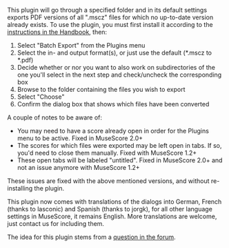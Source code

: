 This plugin will go through a specified folder and in its default settings exports PDF versions of all ".mscz" files for which no up-to-date version already exists. To use the plugin, you must first install it according to the <a href="http://musescore.org/en/handbook/plugins">instructions in the Handbook</a>, then:

<ol>
<li>Select "Batch Export" from the Plugins menu</li>
<li>Select the in- and output format(s), or just use the default (*.mscz to *.pdf)</li>
<li>Decide whether or nor you want to also work on subdirectories of the one you'll select in the next step and check/uncheck the corresponding box</li>
<li>Browse to the folder containing the files you wish to export</li>
<li>Select "Choose"</li>
<li>Confirm the dialog box that shows which files have been converted</li>
</ol>

A couple of notes to be aware of:
<ul>
<li>You may need to have a score already open in order for the Plugins menu to be active. Fixed in MuseScore 2.0+</li>
<li>The scores for which files were exported may be left open in tabs. If so, you'd need to close them manually. Fixed with MuseScore 1.2+</li>
<li>These open tabs will be labeled "untitled". Fixed in MuseScore 2.0+ and not an issue anymore with MuseScore 1.2+</li>
</ul>
These issues are fixed with the above mentioned versions, and without re-installing the plugin.

This plugin now comes with translations of the dialogs into German, French (thanks to lasconic) and Spanish (thanks to jorgk), for all other language settings in MuseScore, it remains English. More translations are welcome, just contact us for including them.

The idea for this plugin stems from a <a href="http://musescore.org/en/node/12452">question in the forum</a>.
